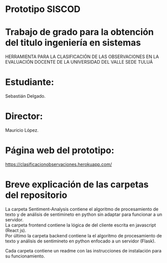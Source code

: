# Prototipo SISCOD
# Trabajo de grado para la obtención del titulo ingeniería en sistemas

HERRAMIENTA PARA LA CLASIFICACIÓN DE LAS OBSERVACIONES EN LA EVALUACIÓN DOCENTE DE LA UNIVERSIDAD DEL VALLE SEDE TULUÁ

# Estudiante: 
Sebastián Delgado.

# Director:
Mauricio López.

# Página web del prototipo: 
https://clasificacionobservaciones.herokuapp.com/ 

# Breve explicación de las carpetas del repositorio 
La carpeta Sentiment-Analysis contiene el algoritmo de procesamiento de texto y de análisis de sentimineto en python sin adaptar para funcionar a un servidor. \
La carpeta frontend contiene la lógica de del cliente escrita en javascript (React js). \
Por último la carpeta backend contiene la el algoritmo de procesamiento de texto y análisis de sentimineto en python enfocado a un servidor (Flask). 

Cada carpeta contiene un readme con las instrucciones de instalación para su funcionamiento.


